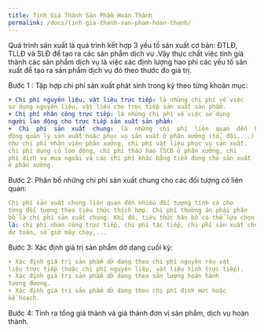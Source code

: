 ```yaml
---
title: Tính Giá Thành Sản Phẩm Hoàn Thành 
permalink: /docs/tinh-gia-thanh-san-pham-hoan-thanh/
---
```


Quá trình sản xuất là quá trình kết hợp 3 yếu tố sản xuất cơ bản: 
ĐTLĐ, TLLĐ và SLĐ để tạo ra các sản phẩm dịch vụ .Vậy thực chất 
việc tính giá thành các sản phẩm dịch vụ là việc xác định lượng hao 
phí các yếu tố sản xuất để tạo ra sản phẩm dịch vụ đó theo thước đo 
giá trị. 

<div class="note">
  <p> Bước 1 : Tập hợp chi phí sản xuất phát sinh trong kỳ theo từng khoản mục: </p>
</div>

```yaml
+ Chi phí nguyên liệu, vật liệu trực tiếp: là những chi phí về việc 
sử dụng nguyên liệu, vật liệu cho trực tiếp sản xuất sản phẩm. 
+ Chi phí nhân công trực tiếp: là những chi phí về việc sử dụng 
người lao động cho trực tiếp sản xuất sản phẩm:  
+  Chi  phí  sản  xuất  chung:  là  những  chi  phí  liên  quan  đến  hoạt 
động quản lý sản xuất hoặc phục vụ sản xuất ở phân xưởng (tổ, đội,...) 
như chi phí nhân viên phân xưởng, chi phí vật liệu phục vụ sản xuất, 
chi phí dụng củ lao động, chi phí thấu hao TSCĐ ở phân xưởng, chi 
phí dịch vụ mua ngoài và các chi phí khác bằng tiền đùng cho sản xuất 
ở phân xưởng.  
```

<div class="note">
  <p> Bước  2:  Phân  bổ  những  chi  phí  sản  xuất  chung  cho  các  đối 
tượng có liên quan: </p>
</div>

```yaml
Chi phí sản xuất chung liên quan đến nhiều đối tượng tính cá cho 
từng đối tượng theo tiêu thức thích hợp. Chi phí thường ăn phải phân 
bổ là chi phí sản xuất chung. Khi đó, tiêu thức hân bổ có thể lựa chọn 
là: chi phí nhan công trực tiếp, chi phí tác tiếp, chi phí sản xuất chung 
dự toán, số giờ máy chạy,...  
```

<div class="note">
  <p> Bước 3: Xác định giá trị sản phẩm dở dang cuối kỳ:   </p>
</div>

```yaml
+ Xác định giá trị sản phẩm dở dang theo chi phí nguyên rêu vật 
liệu trực tiếp (hoặc chi phí nguyên liệu, vật liệu hình trực tiếp). 
+ Xác định giá trị sản phẩm dở dang theo sản lượng hoàn hành 
tương đương. 
+ Xác định giá trị sản phẩm dở dang theo chi phí định mức hoặc 
kế hoạch. 
```

<div class="note">
  <p> Bước 4: Tính ra tổng giá thành và giá thành đơn vị sản phẩm, 
dịch vụ hoàn thành.   </p>
</div>


  